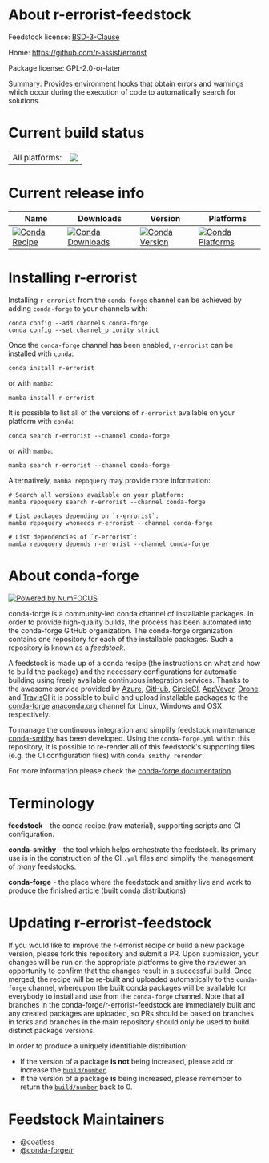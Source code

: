 About r-errorist-feedstock
==========================

Feedstock license: [BSD-3-Clause](https://github.com/conda-forge/r-errorist-feedstock/blob/main/LICENSE.txt)

Home: https://github.com/r-assist/errorist

Package license: GPL-2.0-or-later

Summary: Provides environment hooks that obtain errors and warnings which occur during the execution of code to automatically search for solutions.

Current build status
====================


<table><tr><td>All platforms:</td>
    <td>
      <a href="https://dev.azure.com/conda-forge/feedstock-builds/_build/latest?definitionId=11592&branchName=main">
        <img src="https://dev.azure.com/conda-forge/feedstock-builds/_apis/build/status/r-errorist-feedstock?branchName=main">
      </a>
    </td>
  </tr>
</table>

Current release info
====================

| Name | Downloads | Version | Platforms |
| --- | --- | --- | --- |
| [![Conda Recipe](https://img.shields.io/badge/recipe-r--errorist-green.svg)](https://anaconda.org/conda-forge/r-errorist) | [![Conda Downloads](https://img.shields.io/conda/dn/conda-forge/r-errorist.svg)](https://anaconda.org/conda-forge/r-errorist) | [![Conda Version](https://img.shields.io/conda/vn/conda-forge/r-errorist.svg)](https://anaconda.org/conda-forge/r-errorist) | [![Conda Platforms](https://img.shields.io/conda/pn/conda-forge/r-errorist.svg)](https://anaconda.org/conda-forge/r-errorist) |

Installing r-errorist
=====================

Installing `r-errorist` from the `conda-forge` channel can be achieved by adding `conda-forge` to your channels with:

```
conda config --add channels conda-forge
conda config --set channel_priority strict
```

Once the `conda-forge` channel has been enabled, `r-errorist` can be installed with `conda`:

```
conda install r-errorist
```

or with `mamba`:

```
mamba install r-errorist
```

It is possible to list all of the versions of `r-errorist` available on your platform with `conda`:

```
conda search r-errorist --channel conda-forge
```

or with `mamba`:

```
mamba search r-errorist --channel conda-forge
```

Alternatively, `mamba repoquery` may provide more information:

```
# Search all versions available on your platform:
mamba repoquery search r-errorist --channel conda-forge

# List packages depending on `r-errorist`:
mamba repoquery whoneeds r-errorist --channel conda-forge

# List dependencies of `r-errorist`:
mamba repoquery depends r-errorist --channel conda-forge
```


About conda-forge
=================

[![Powered by
NumFOCUS](https://img.shields.io/badge/powered%20by-NumFOCUS-orange.svg?style=flat&colorA=E1523D&colorB=007D8A)](https://numfocus.org)

conda-forge is a community-led conda channel of installable packages.
In order to provide high-quality builds, the process has been automated into the
conda-forge GitHub organization. The conda-forge organization contains one repository
for each of the installable packages. Such a repository is known as a *feedstock*.

A feedstock is made up of a conda recipe (the instructions on what and how to build
the package) and the necessary configurations for automatic building using freely
available continuous integration services. Thanks to the awesome service provided by
[Azure](https://azure.microsoft.com/en-us/services/devops/), [GitHub](https://github.com/),
[CircleCI](https://circleci.com/), [AppVeyor](https://www.appveyor.com/),
[Drone](https://cloud.drone.io/welcome), and [TravisCI](https://travis-ci.com/)
it is possible to build and upload installable packages to the
[conda-forge](https://anaconda.org/conda-forge) [anaconda.org](https://anaconda.org/)
channel for Linux, Windows and OSX respectively.

To manage the continuous integration and simplify feedstock maintenance
[conda-smithy](https://github.com/conda-forge/conda-smithy) has been developed.
Using the ``conda-forge.yml`` within this repository, it is possible to re-render all of
this feedstock's supporting files (e.g. the CI configuration files) with ``conda smithy rerender``.

For more information please check the [conda-forge documentation](https://conda-forge.org/docs/).

Terminology
===========

**feedstock** - the conda recipe (raw material), supporting scripts and CI configuration.

**conda-smithy** - the tool which helps orchestrate the feedstock.
                   Its primary use is in the construction of the CI ``.yml`` files
                   and simplify the management of *many* feedstocks.

**conda-forge** - the place where the feedstock and smithy live and work to
                  produce the finished article (built conda distributions)


Updating r-errorist-feedstock
=============================

If you would like to improve the r-errorist recipe or build a new
package version, please fork this repository and submit a PR. Upon submission,
your changes will be run on the appropriate platforms to give the reviewer an
opportunity to confirm that the changes result in a successful build. Once
merged, the recipe will be re-built and uploaded automatically to the
`conda-forge` channel, whereupon the built conda packages will be available for
everybody to install and use from the `conda-forge` channel.
Note that all branches in the conda-forge/r-errorist-feedstock are
immediately built and any created packages are uploaded, so PRs should be based
on branches in forks and branches in the main repository should only be used to
build distinct package versions.

In order to produce a uniquely identifiable distribution:
 * If the version of a package **is not** being increased, please add or increase
   the [``build/number``](https://docs.conda.io/projects/conda-build/en/latest/resources/define-metadata.html#build-number-and-string).
 * If the version of a package **is** being increased, please remember to return
   the [``build/number``](https://docs.conda.io/projects/conda-build/en/latest/resources/define-metadata.html#build-number-and-string)
   back to 0.

Feedstock Maintainers
=====================

* [@coatless](https://github.com/coatless/)
* [@conda-forge/r](https://github.com/conda-forge/r/)

